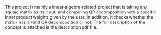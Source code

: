 This project is mainly a linear-algebra-related-project that is taking any square matrix as its input, and computing QR decomposition with a specific inner product weights given by the user. In addition, it checks whether the matrix has a valid QR decomposition or not. The full description of the concept is attached in the description pdf file.
